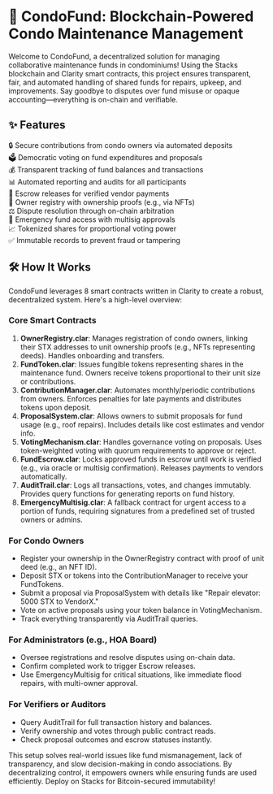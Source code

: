 # 🏢 CondoFund: Blockchain-Powered Condo Maintenance Management

Welcome to CondoFund, a decentralized solution for managing collaborative maintenance funds in condominiums! Using the Stacks blockchain and Clarity smart contracts, this project ensures transparent, fair, and automated handling of shared funds for repairs, upkeep, and improvements. Say goodbye to disputes over fund misuse or opaque accounting—everything is on-chain and verifiable.

## ✨ Features

🔒 Secure contributions from condo owners via automated deposits  
🗳️ Democratic voting on fund expenditures and proposals  
💰 Transparent tracking of fund balances and transactions  
📊 Automated reporting and audits for all participants  
🚧 Escrow releases for verified vendor payments  
👥 Owner registry with ownership proofs (e.g., via NFTs)  
⚖️ Dispute resolution through on-chain arbitration  
🔄 Emergency fund access with multisig approvals  
📈 Tokenized shares for proportional voting power  
✅ Immutable records to prevent fraud or tampering  

## 🛠 How It Works

CondoFund leverages 8 smart contracts written in Clarity to create a robust, decentralized system. Here's a high-level overview:

### Core Smart Contracts
1. **OwnerRegistry.clar**: Manages registration of condo owners, linking their STX addresses to unit ownership proofs (e.g., NFTs representing deeds). Handles onboarding and transfers.
2. **FundToken.clar**: Issues fungible tokens representing shares in the maintenance fund. Owners receive tokens proportional to their unit size or contributions.
3. **ContributionManager.clar**: Automates monthly/periodic contributions from owners. Enforces penalties for late payments and distributes tokens upon deposit.
4. **ProposalSystem.clar**: Allows owners to submit proposals for fund usage (e.g., roof repairs). Includes details like cost estimates and vendor info.
5. **VotingMechanism.clar**: Handles governance voting on proposals. Uses token-weighted voting with quorum requirements to approve or reject.
6. **FundEscrow.clar**: Locks approved funds in escrow until work is verified (e.g., via oracle or multisig confirmation). Releases payments to vendors automatically.
7. **AuditTrail.clar**: Logs all transactions, votes, and changes immutably. Provides query functions for generating reports on fund history.
8. **EmergencyMultisig.clar**: A fallback contract for urgent access to a portion of funds, requiring signatures from a predefined set of trusted owners or admins.

### For Condo Owners
- Register your ownership in the OwnerRegistry contract with proof of unit deed (e.g., an NFT ID).
- Deposit STX or tokens into the ContributionManager to receive your FundTokens.
- Submit a proposal via ProposalSystem with details like "Repair elevator: 5000 STX to VendorX."
- Vote on active proposals using your token balance in VotingMechanism.
- Track everything transparently via AuditTrail queries.

### For Administrators (e.g., HOA Board)
- Oversee registrations and resolve disputes using on-chain data.
- Confirm completed work to trigger Escrow releases.
- Use EmergencyMultisig for critical situations, like immediate flood repairs, with multi-owner approval.

### For Verifiers or Auditors
- Query AuditTrail for full transaction history and balances.
- Verify ownership and votes through public contract reads.
- Check proposal outcomes and escrow statuses instantly.

This setup solves real-world issues like fund mismanagement, lack of transparency, and slow decision-making in condo associations. By decentralizing control, it empowers owners while ensuring funds are used efficiently. Deploy on Stacks for Bitcoin-secured immutability!